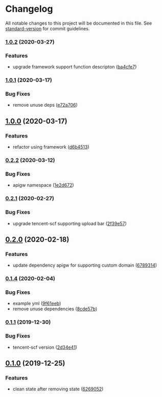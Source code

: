 # Changelog

All notable changes to this project will be documented in this file. See [standard-version](https://github.com/conventional-changelog/standard-version) for commit guidelines.

### [1.0.2](https://github.com/serverless-components/tencent-laravel/compare/v1.0.1...v1.0.2) (2020-03-27)


### Features

* upgrade framework support function descripton ([ba4cfe7](https://github.com/serverless-components/tencent-laravel/commit/ba4cfe731752bad1c7757007162ddde219bdbe57))

### [1.0.1](https://github.com/serverless-components/tencent-laravel/compare/v1.0.0...v1.0.1) (2020-03-17)


### Bug Fixes

* remove unuse deps ([e72a706](https://github.com/serverless-components/tencent-laravel/commit/e72a7064238046107bba1218600f93179e73ec4e))

## [1.0.0](https://github.com/serverless-components/tencent-laravel/compare/v0.2.2...v1.0.0) (2020-03-17)


### Features

* refactor using framework ([d6b4513](https://github.com/serverless-components/tencent-laravel/commit/d6b451390e863db658b99f3f6665667c454ce21c))

### [0.2.2](https://github.com/serverless-components/tencent-laravel/compare/v0.2.1...v0.2.2) (2020-03-12)


### Bug Fixes

* apigw namespace ([1e2d672](https://github.com/serverless-components/tencent-laravel/commit/1e2d67274ddf130bf618e5f37c868566573a0eb4))

### [0.2.1](https://github.com/serverless-components/tencent-laravel/compare/v0.2.0...v0.2.1) (2020-02-27)


### Bug Fixes

* upgrade tencent-scf supporting upload bar ([2f39e57](https://github.com/serverless-components/tencent-laravel/commit/2f39e57515246475c969b4e0b4017ca41d2dc07e))

## [0.2.0](https://github.com/serverless-components/tencent-laravel/compare/v0.1.4...v0.2.0) (2020-02-18)


### Features

* update dependency apigw for supporting custom domain ([6789314](https://github.com/serverless-components/tencent-laravel/commit/6789314e5ee63e522c38b3a2687d5b0d3d5ffd5e))

### [0.1.4](https://github.com/serverless-components/tencent-laravel/compare/v0.1.2...v0.1.4) (2020-02-04)


### Bug Fixes

* example yml ([9f61eeb](https://github.com/serverless-components/tencent-laravel/commit/9f61eebdd8b14d784a322c309815f370ea738f13))
* remove unuse dependencies ([8cde57b](https://github.com/serverless-components/tencent-laravel/commit/8cde57b5f674acbe96144a016d159d1493cae76f))

### [0.1.1](https://github.com/serverless-components/tencent-laravel/compare/v0.1.0...v0.1.1) (2019-12-30)


### Bug Fixes

* tencent-scf version ([2d34e41](https://github.com/serverless-components/tencent-laravel/commit/2d34e413b06638f46d14c1403f28c5027729083b))

## [0.1.0](https://github.com/serverless-components/tencent-laravel/compare/v0.1.0-alpha.0...v0.1.0) (2019-12-25)

### Features

- clean state after removing state ([6269052](https://github.com/serverless-components/tencent-laravel/commit/6269052ed75c1b9a8e727e3b17c9a7b5ac745e22))
